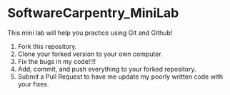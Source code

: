 # SoftwareCarpentry_MiniLab
This mini lab will help you practice using Git and Github!

1. Fork this repository.
2. Clone your forked version to your own computer.
3. Fix the bugs in my code!!!!
4. Add, commit, and push everything to your forked repository.
5. Submit a Pull Request to have me update my poorly written code with your fixes.
